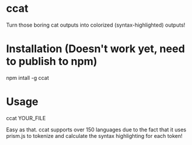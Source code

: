# ccat
Turn those boring cat outputs into colorized (syntax-highlighted) outputs!

# Installation (Doesn't work yet, need to publish to npm)
npm intall -g ccat

# Usage
ccat YOUR_FILE

Easy as that. ccat supports over 150 languages due to the fact that it uses prism.js to tokenize and calculate the syntax highlighting for each token!
